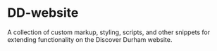 # DD-website
A collection of custom markup, styling, scripts, and other snippets for extending functionality on the Discover Durham website.
